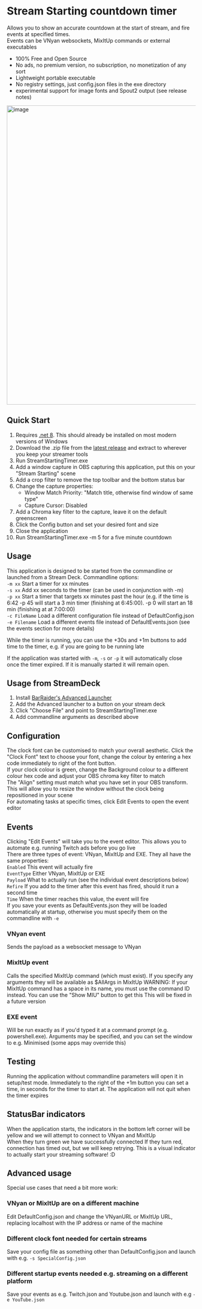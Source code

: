# Stream Starting countdown timer
Allows you to show an accurate countdown at the start of stream, and fire events at specified times.  
Events can be VNyan websockets, MixItUp commands or external executables  
* 100% Free and Open Source  
* No ads, no premium version, no subscription, no monetization of any sort  
* Lightweight portable executable
* No registry settings, just config.json files in the exe directory
* experimental support for image fonts and Spout2 output (see release notes)
<img width="1145" height="795" alt="image" src="https://github.com/user-attachments/assets/4efce1b9-e3fa-4a8c-adee-e5867b421343" />

## Quick Start
1. Requires [.net 8](https://dotnet.microsoft.com/en-us/download/dotnet/8.0). This should already be installed on most modern versions of Windows
2. Download the .zip file from the [latest release](https://github.com/LumKitty/StreamStartingTimer/releases) and extract to wherever you keep your streamer tools
3. Run StreamStartingTimer.exe
4. Add a window capture in OBS capturing this application, put this on your "Stream Starting" scene
5. Add a crop filter to remove the top toolbar and the bottom status bar
6. Change the capture properties:
   - Window Match Priority: "Match title, otherwise find window of same type"
   - Capture Cursor: Disabled
8. Add a Chroma key filter to the capture, leave it on the default greenscreen
9. Click the Config button and set your desired font and size
10. Close the application
11. Run StreamStartingTimer.exe -m 5 for a five minute countdown

## Usage
This application is designed to be started from the commandline or launched from a Stream Deck. Commandline options:  
```-m xx``` Start a timer for xx minutes  
```-s xx``` Add xx seconds to the timer (can be used in conjunction with -m)  
```-p xx``` Start a timer that targets xx minutes past the hour (e.g. if the time is 6:42 -p 45 will start a 3 min timer (finishing at 6:45:00). -p 0 will start an 18 min (finishing at at 7:00:00)  
```-c FileName``` Load a different configuration file instead of DefaultConfig.json  
```-e Filename``` Load a different events file instead of DefaultEvents.json (see the events section for more details)  

While the timer is running, you can use the +30s and +1m buttons to add time to the timer, e.g. if you are going to be running late

If the application was started with ```-m```, ```-s``` or ```-p``` it will automatically close once the timer expired. If it is manually started it will remain open.

## Usage from StreamDeck
1. Install [BarRaider's Advanced Launcher](https://marketplace.elgato.com/product/advanced-launcher-d9a289e4-9f61-4613-9f86-0069f5897125)
2. Add the Advanced launcher to a button on your stream deck
3. Click "Choose File" and point to StreamStartingTimer.exe
4. Add commandline arguments as described above

## Configuration
The clock font can be customised to match your overall aesthetic. Click the "Clock Font" text to choose your font, change the colour by entering a hex code immediately to right of the font button.  
If your clock colour is green, change the Background colour to a different colour hex code and adjust your OBS chroma key filter to match  
The "Align" setting must match what you have set in your OBS transform. This will allow you to resize the window without the clock being repositioned in your scene  
For automating tasks at specific times, click Edit Events to open the event editor

## Events
Clicking "Edit Events" will take you to the event editor. This allows you to automate e.g. running Twitch ads before you go live  
There are three types of event: VNyan, MixItUp and EXE. They all have the same properties:  
```Enabled``` This event will actually fire  
```EventType``` Either VNyan, MixItUp or EXE  
```Payload``` What to actually run (see the individual event descriptions below)  
```Refire``` If you add to the timer after this event has fired, should it run a second time  
```Time``` When the timer reaches this value, the event will fire  
If you save your events as DefaultEvents.json they will be loaded automatically at startup, otherwise you must specify them on the commandline with ```-e```

### VNyan event
Sends the payload as a websocket message to VNyan
### MixItUp event
Calls the specified MixItUp command (which must exist). If you specify any arguments they will be available as $AllArgs in MixItUp
WARNING: If your MixItUp command has a space in its name, you must use the command ID instead. You can use the "Show MIU" button to get this
This will be fixed in a future version
### EXE event
Will be run exactly as if you'd typed it at a command prompt (e.g. powershell.exe). Arguments may be specified, and you can set the window to e.g. Minimised (some apps may override this)

## Testing
Running the application without commandline parameters will open it in setup/test mode. Immediately to the right of the +1m button you can set a time, in seconds for the timer to start at. The application will not quit when the timer expires  

## StatusBar indicators
When the application starts, the indicators in the bottom left corner will be yellow and we will attempt to connect to VNyan and MixItUp  
When they turn green we have successfully connected
If they turn red, connection has timed out, but we will keep retrying. This is a visual indicator to actually start your streaming software! :D

## Advanced usage
Special use cases that need a bit more work:
### VNyan or MixItUp are on a different machine
Edit DefaultConfig.json and change the VNyanURL or MixItUp URL, replacing localhost with the IP address or name of the machine
### Different clock font needed for certain streams
Save your config file as something other than DefaultConfig.json and launch with e.g. ```-s SpecialConfig.json```
### Different startup events needed e.g. streaming on a different platform
Save your events as e.g. Twitch.json and Youtube.json and launch with e.g ```-e YouTube.json```
